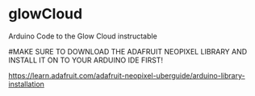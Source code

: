 # glowCloud
Arduino Code to the Glow Cloud instructable 

#MAKE SURE TO DOWNLOAD THE ADAFRUIT NEOPIXEL LIBRARY AND INSTALL IT ON TO YOUR ARDUINO IDE FIRST!

https://learn.adafruit.com/adafruit-neopixel-uberguide/arduino-library-installation
